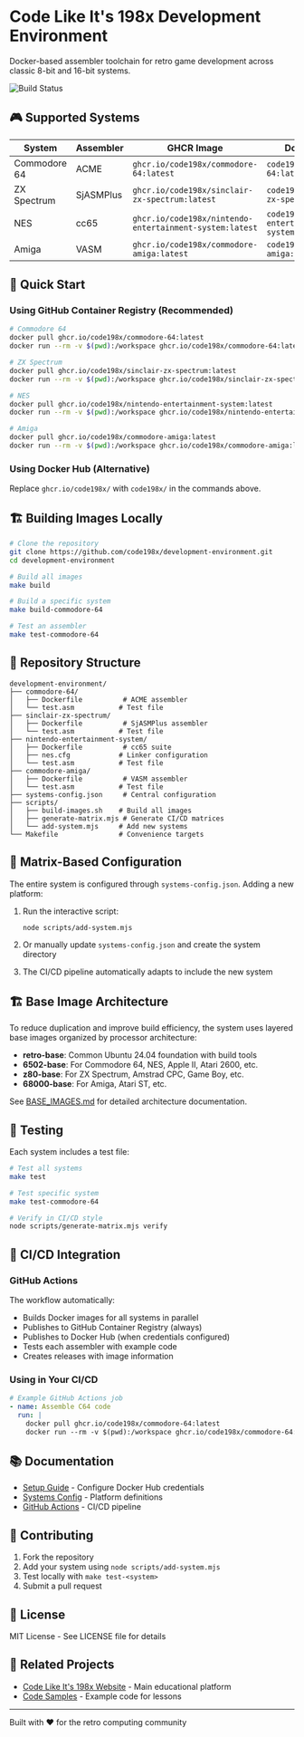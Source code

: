 # Code Like It's 198x Development Environment

Docker-based assembler toolchain for retro game development across classic 8-bit and 16-bit systems.

![Build Status](https://github.com/code198x/development-environment/actions/workflows/docker-build.yml/badge.svg)

## 🎮 Supported Systems

| System | Assembler | GHCR Image | Docker Hub |
|--------|-----------|------------|------------|
| Commodore 64 | ACME | `ghcr.io/code198x/commodore-64:latest` | `code198x/commodore-64:latest` |
| ZX Spectrum | SjASMPlus | `ghcr.io/code198x/sinclair-zx-spectrum:latest` | `code198x/sinclair-zx-spectrum:latest` |
| NES | cc65 | `ghcr.io/code198x/nintendo-entertainment-system:latest` | `code198x/nintendo-entertainment-system:latest` |
| Amiga | VASM | `ghcr.io/code198x/commodore-amiga:latest` | `code198x/commodore-amiga:latest` |

## 🚀 Quick Start

### Using GitHub Container Registry (Recommended)

```bash
# Commodore 64
docker pull ghcr.io/code198x/commodore-64:latest
docker run --rm -v $(pwd):/workspace ghcr.io/code198x/commodore-64:latest -o program.prg main.asm

# ZX Spectrum
docker pull ghcr.io/code198x/sinclair-zx-spectrum:latest
docker run --rm -v $(pwd):/workspace ghcr.io/code198x/sinclair-zx-spectrum:latest main.asm

# NES
docker pull ghcr.io/code198x/nintendo-entertainment-system:latest
docker run --rm -v $(pwd):/workspace ghcr.io/code198x/nintendo-entertainment-system:latest main.asm -o main.o

# Amiga
docker pull ghcr.io/code198x/commodore-amiga:latest
docker run --rm -v $(pwd):/workspace ghcr.io/code198x/commodore-amiga:latest -Fhunkexe -o program main.asm
```

### Using Docker Hub (Alternative)

Replace `ghcr.io/code198x/` with `code198x/` in the commands above.

## 🏗️ Building Images Locally

```bash
# Clone the repository
git clone https://github.com/code198x/development-environment.git
cd development-environment

# Build all images
make build

# Build a specific system
make build-commodore-64

# Test an assembler
make test-commodore-64
```

## 📁 Repository Structure

```
development-environment/
├── commodore-64/
│   ├── Dockerfile          # ACME assembler
│   └── test.asm           # Test file
├── sinclair-zx-spectrum/
│   ├── Dockerfile          # SjASMPlus assembler
│   └── test.asm           # Test file
├── nintendo-entertainment-system/
│   ├── Dockerfile          # cc65 suite
│   ├── nes.cfg            # Linker configuration
│   └── test.asm           # Test file
├── commodore-amiga/
│   ├── Dockerfile          # VASM assembler
│   └── test.asm           # Test file
├── systems-config.json     # Central configuration
├── scripts/
│   ├── build-images.sh    # Build all images
│   ├── generate-matrix.mjs # Generate CI/CD matrices
│   └── add-system.mjs     # Add new systems
└── Makefile               # Convenience targets
```

## 🔧 Matrix-Based Configuration

The entire system is configured through `systems-config.json`. Adding a new platform:

1. Run the interactive script:
   ```bash
   node scripts/add-system.mjs
   ```

2. Or manually update `systems-config.json` and create the system directory

3. The CI/CD pipeline automatically adapts to include the new system

## 🏗️ Base Image Architecture

To reduce duplication and improve build efficiency, the system uses layered base images organized by processor architecture:

- **retro-base**: Common Ubuntu 24.04 foundation with build tools
- **6502-base**: For Commodore 64, NES, Apple II, Atari 2600, etc.
- **z80-base**: For ZX Spectrum, Amstrad CPC, Game Boy, etc.
- **68000-base**: For Amiga, Atari ST, etc.

See [BASE_IMAGES.md](BASE_IMAGES.md) for detailed architecture documentation.

## 🧪 Testing

Each system includes a test file:

```bash
# Test all systems
make test

# Test specific system
make test-commodore-64

# Verify in CI/CD style
node scripts/generate-matrix.mjs verify
```

## 🔄 CI/CD Integration

### GitHub Actions

The workflow automatically:
- Builds Docker images for all systems in parallel
- Publishes to GitHub Container Registry (always)
- Publishes to Docker Hub (when credentials configured)
- Tests each assembler with example code
- Creates releases with image information

### Using in Your CI/CD

```yaml
# Example GitHub Actions job
- name: Assemble C64 code
  run: |
    docker pull ghcr.io/code198x/commodore-64:latest
    docker run --rm -v $(pwd):/workspace ghcr.io/code198x/commodore-64:latest -o output.prg main.asm
```

## 📚 Documentation

- [Setup Guide](SETUP.md) - Configure Docker Hub credentials
- [Systems Config](systems-config.json) - Platform definitions
- [GitHub Actions](.github/workflows/docker-build.yml) - CI/CD pipeline

## 🤝 Contributing

1. Fork the repository
2. Add your system using `node scripts/add-system.mjs`
3. Test locally with `make test-<system>`
4. Submit a pull request

## 📜 License

MIT License - See LICENSE file for details

## 🔗 Related Projects

- [Code Like It's 198x Website](https://code198x.stevehill.xyz) - Main educational platform
- [Code Samples](https://github.com/code198x/code-samples) - Example code for lessons

---

Built with ❤️ for the retro computing community